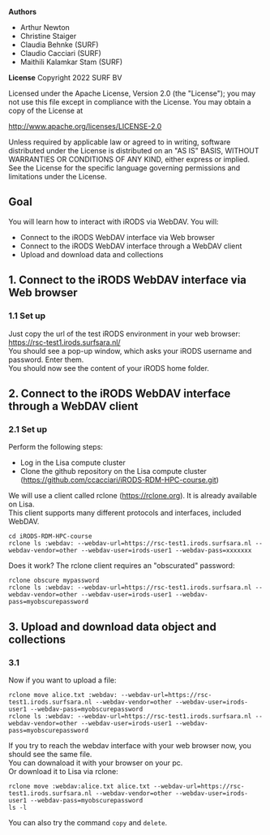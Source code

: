 **Authors**
- Arthur Newton 
- Christine Staiger 
- Claudia Behnke (SURF)
- Claudio Cacciari (SURF)
- Maithili Kalamkar Stam (SURF)

**License**
Copyright 2022 SURF BV

Licensed under the Apache License, Version 2.0 (the "License"); you may not use this file except in compliance with the License. You may obtain a copy of the License at

http://www.apache.org/licenses/LICENSE-2.0

Unless required by applicable law or agreed to in writing, software distributed under the License is distributed on an "AS IS" BASIS, WITHOUT WARRANTIES OR CONDITIONS OF ANY KIND, either express or implied. See the License for the specific language governing permissions and limitations under the License.

## Goal
You will learn how to interact with iRODS via WebDAV. You will:

- Connect to the iRODS WebDAV interface via Web browser
- Connect to the iRODS WebDAV interface through a WebDAV client
- Upload and download data and collections

## 1. Connect to the iRODS WebDAV interface via Web browser

### 1.1 Set up

Just copy the url of the test iRODS environment in your web browser: https://rsc-test1.irods.surfsara.nl/  
You should see a pop-up window, which asks your iRODS username and password. Enter them.  
You should now see the content of your iRODS home folder.

## 2. Connect to the iRODS WebDAV interface through a WebDAV client

### 2.1 Set up

Perform the following steps: 

- Log in the Lisa compute cluster
- Clone the github repository on the Lisa compute cluster (https://github.com/ccacciari/iRODS-RDM-HPC-course.git)

We will use a client called rclone (https://rclone.org). It is already available on Lisa.  
This client supports many different protocols and interfaces, included WebDAV.

```
cd iRODS-RDM-HPC-course
rclone ls :webdav: --webdav-url=https://rsc-test1.irods.surfsara.nl --webdav-vendor=other --webdav-user=irods-user1 --webdav-pass=xxxxxxx
```

Does it work? The rclone client requires an "obscurated" password:

```
rclone obscure mypassword
rclone ls :webdav: --webdav-url=https://rsc-test1.irods.surfsara.nl --webdav-vendor=other --webdav-user=irods-user1 --webdav-pass=myobscurepassword
```

## 3. Upload and download data object and collections

### 3.1 

 Now if you want to upload a file:

```
rclone move alice.txt :webdav: --webdav-url=https://rsc-test1.irods.surfsara.nl --webdav-vendor=other --webdav-user=irods-user1 --webdav-pass=myobscurepassword
rclone ls :webdav: --webdav-url=https://rsc-test1.irods.surfsara.nl --webdav-vendor=other --webdav-user=irods-user1 --webdav-pass=myobscurepassword
```

If you try to reach the webdav interface with your web browser now, you should see the same file.  
You can downaload it with your browser on your pc.  
Or download it to Lisa via rclone:

```
rclone move :webdav:alice.txt alice.txt --webdav-url=https://rsc-test1.irods.surfsara.nl --webdav-vendor=other --webdav-user=irods-user1 --webdav-pass=myobscurepassword
ls -l
```

You can also try the command ```copy``` and ```delete```.